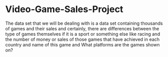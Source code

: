# Video-Game-Sales-Project
The data set that we will be dealing with is a data set containing thousands of games and their sales and certainly, there are differences between the type of games themselves if it is a sport or something else like racing and the number of money or sales of those games that have achieved in each country and name of this game and What platforms are the games shown on?
